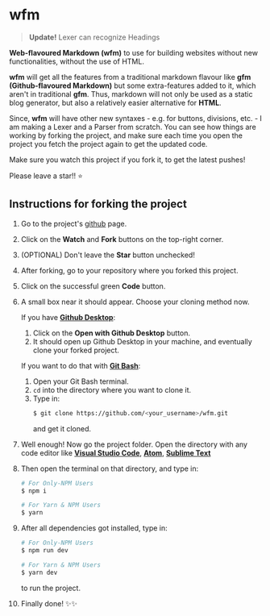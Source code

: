 # **wfm**

> **Update!** Lexer can recognize Headings

**Web-flavoured Markdown (wfm)** to use for building websites without new functionalities, without the use of HTML.

**wfm** will get all the features from a traditional markdown flavour like **gfm (Github-flavoured Markdown)** but some extra-features added to it, which aren't in traditional **gfm**. Thus, markdown will not only be used as a static blog generator, but also a relatively easier alternative for **HTML**.

Since, **wfm** will have other new syntaxes - e.g. for buttons, divisions, etc. - I am making a Lexer and a Parser from scratch. You can see how things are working by forking the project, and make sure each time you open the project you fetch the project again to get the updated code.

Make sure you watch this project if you fork it, to get the latest pushes!

Please leave a star!! ⭐ 

## **Instructions for forking the project**

1. Go to the project's [github](https://github.com/TheCodeHeist/wfm) page.
2. Click on the **Watch** and **Fork** buttons on the top-right corner.
3. (OPTIONAL) Don't leave the **Star** button unchecked!
4. After forking, go to your repository where you forked this project.
5. Click on the successful green **Code** button.
6. A small box near it should appear. Choose your cloning method now.
   
   If you have [**Github Desktop**](https://desktop.github.com/):
   1. Click on the **Open with Github Desktop** button.
   2. It should open up Github Desktop in your machine, and eventually clone your forked project.
   
   If you want to do that with [**Git Bash**](https://git-scm.com/):
   1. Open your Git Bash terminal.
   2. `cd` into the directory where you want to clone it.
   3. Type in:
      ```bash
      $ git clone https://github.com/<your_username>/wfm.git
      ```
      and get it cloned.
7. Well enough! Now go the project folder. Open the directory with any code editor like [**Visual Studio Code**](https://code.visualstudio.com/), [**Atom**](https://atom.io/), [**Sublime Text**](http://www.sublimetext.com/)
8. Then open the terminal on that directory, and type in:
   ```bash
   # For Only-NPM Users
   $ npm i

   # For Yarn & NPM Users
   $ yarn
   ```
9. After all dependencies got installed, type in:
   ```bash
   # For Only-NPM Users
   $ npm run dev

   # For Yarn & NPM Users
   $ yarn dev
   ```
   to run the project.
10. Finally done! ✨✨
